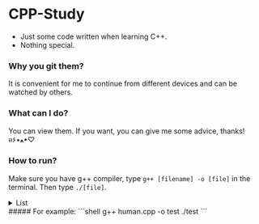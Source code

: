 # CPP-Study
- Just some code written when learning C++.
- Nothing special.

### Why you git them?
It is convenient for me to continue from different devices and can be watched by others.

### What can I do?
You can view them. If you want, you can give me some advice, thanks! ฅ۶•ﻌ•♡

### How to run?
Make sure you have g++ compiler, type `g++ [filename] -o [file]` in the terminal.
Then type `./[file]`.

<details>
  <summary>List</summary>

1. hellowrold.cpp
2. Hello.cpp
3. 1to10.cpp
4. sum.cpp
5. j.cpp
6. var.cpp
7. ab.cpp
9. pointer.cpp
9. const.cpp
10. math.cpp
11. string.cpp
12. getline.cpp
13. vector.cpp
14. iterator.cpp
15. array.cpp
16. tom.cpp
17. human.cpp

</details>
##### For example:
```shell
g++ human.cpp -o test
./test
```
